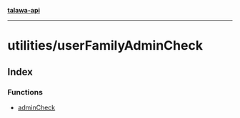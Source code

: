 [**talawa-api**](../../README.md)

***

# utilities/userFamilyAdminCheck

## Index

### Functions

- [adminCheck](functions/adminCheck.md)
